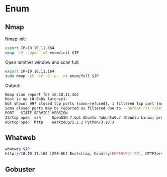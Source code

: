 # Enum

## Nmap

Nmap init:
```sh
export IP=10.10.11.164
nmap -sV --open -oA enum/init $IP
```

Open another window and scan full:

```sh
export IP=10.10.11.164
sudo nmap -sC -sV -O -p- -oA enum/full $IP
```

Output:
```sh
Nmap scan report for 10.10.11.164
Host is up (0.040s latency).
Not shown: 997 closed tcp ports (conn-refused), 1 filtered tcp port (no-response)
Some closed ports may be reported as filtered due to --defeat-rst-ratelimit
PORT   STATE SERVICE VERSION
22/tcp open  ssh     OpenSSH 7.6p1 Ubuntu 4ubuntu0.7 (Ubuntu Linux; protocol 2.0)
80/tcp open  http    Werkzeug/2.1.2 Python/3.10.3
```

## Whatweb
```sh
whatweb $IP
http://10.10.11.164 [200 OK] Bootstrap, Country[RESERVED][ZZ], HTTPServer[Werkzeug/2.1.2 Python/3.10.3], IP[10.10.11.164], JQuery[3.4.1], Python[3.10.3], Script, Title[upcloud - Upload files for Free!], Werkzeug[2.1.2]
```

## Gobuster

